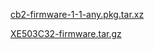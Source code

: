  
[cb2-firmware-1-1-any.pkg.tar.xz](https://github.com/gripped/XE503C32-arch-kernel-packages/blob/main/other/cb2-firmware/cb2-firmware-1-1-any.pkg.tar.xz)

[XE503C32-firmware.tar.gz](https://github.com/gripped/XE503C32-arch-kernel-packages/blob/main/other/cb2-firmware/XE503C32-firmware.tar.gz)
